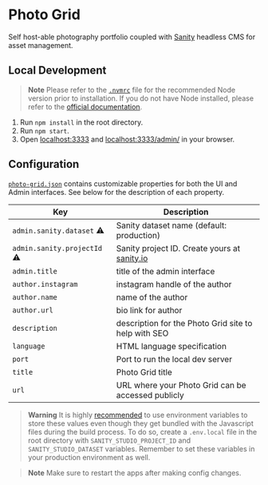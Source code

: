 # Photo Grid

Self host-able photography portfolio coupled with [Sanity](https://www.sanity.io) headless CMS for asset management.

## Local Development

> **Note**
> Please refer to the [`.nvmrc`](https://github.com/kwickramasekara/photo-grid/blob/main/.nvmrc) file for the recommended Node version prior to installation. If you do not have Node installed, please refer to the [official documentation](https://nodejs.org/).

1. Run `npm install` in the root directory.
2. Run `npm start`.
3. Open [localhost:3333](http://localhost:3333) and [localhost:3333/admin/](http://localhost:3333/admin/) in your browser.

## Configuration

[`photo-grid.json`](https://github.com/kwickramasekara/photo-grid/blob/main/photo-grid.json) contains customizable properties for both the UI and Admin interfaces. See below for the description of each property.

| Key                                | Description                                                                                      |
| ---------------------------------- | ------------------------------------------------------------------------------------------------ |
| `admin.sanity.dataset` :warning:   | Sanity dataset name (default: production)                                                        |
| `admin.sanity.projectId` :warning: | Sanity project ID. Create yours at [sanity.io](https://www.sanity.io/get-started/create-project) |
| `admin.title`                      | title of the admin interface                                                                     |
| `author.instagram`                 | instagram handle of the author                                                                   |
| `author.name`                      | name of the author                                                                               |
| `author.url`                       | bio link for author                                                                              |
| `description`                      | description for the Photo Grid site to help with SEO                                             |
| `language`                         | HTML language specification                                                                      |
| `port`                             | Port to run the local dev server                                                                 |
| `title`                            | Photo Grid title                                                                                 |
| `url`                              | URL where your Photo Grid can be accessed publicly                                               |

> **Warning**
> It is highly [recommended](https://www.sanity.io/docs/environment-variables) to use environment variables to store these values even though they get bundled with the Javascript files during the build process. To do so, create a `.env.local` file in the root directory with `SANITY_STUDIO_PROJECT_ID` and `SANITY_STUDIO_DATASET` variables. Remember to set these variables in your production environment as well.

> **Note**
> Make sure to restart the apps after making config changes.

